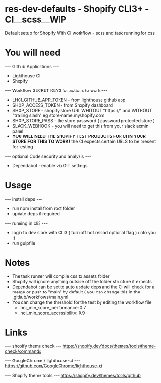 # res-dev-defaults - Shopify CLI3+ - CI__scss__WIP
Default setup for Shopify With CI workflow - scss and task running for css

<h1> You will need </h1>
<p> --- Github Applications --- </p>
<ul>
<li>Lighthouse CI</li>
<li>Shopify</li>
</ul>

<p> --- Workflow SECRET KEYS for actions to work --- </p>
<ul>
<li> LHCI_GITHUB_APP_TOKEN - from lighthouse github app </li>
<li> SHOP_ACCESS_TOKEN - from Shopify dashboard </li>
<li> SHOP_STORE - shopify store URL WHITOUT "https://" and WITHOUT "trailing slash" eg store-name.myshopify.com </li>
<li> SHOP_STORE_PASS - the store password ( password protected store )</li>
<li> SLACK_WEBHOOK - you will need to get this from your slack admin panel </li>
<li> <strong>YOU WILL NEED THE SHOPIFY TEST PRODUCTS FOR CI IN YOUR STORE FOR THIS TO WORK!</strong> the CI expects certain URLS to be present for testing</li>
</ul>

<p> --- optional Code security and analysis --- </p>
<ul>
<li>Dependabot - enable via GIT settings </li>
</ul>

<h1>Usage</h1>
--- install deps ---
<ul>
<li>run npm install from root folder</li>
<li>update deps if required</li>

</ul>

--- running in cli3 ---
<ul>
<li>login to dev store with CLI3 ( turn off hot reload optional flag ) upto you :)</li>
<li>run gulpfile</li>
</ul>

<h1>Notes</h1>
<ul>
<li>The task runner will compile css to assets folder</li>
<li>Shopify will ignore anything outside off the folder structure it expects</li>
<li>Dependabot can be set to auto update deps and the CI will check for a merge or push to "main" by default ( you can change this in the .github/workflows/main.yml</li>
<li>You can change the threshold for the test by editing the workflow file
    <ul>
        <li>lhci_min_score_performance: 0.7</li>
        <li>lhci_min_score_accessibility: 0.9</li>
    </ul>
</li>
</ul>

<h1> Links </h1>
--- shopify theme check ---
<a href="https://shopify.dev/docs/themes/tools/theme-check/commands">https://shopify.dev/docs/themes/tools/theme-check/commands</a>

--- GoogleChrome / lighthouse-ci ---
https://github.com/GoogleChrome/lighthouse-ci

--- Shopify theme tools ---
https://shopify.dev/themes/tools/github
